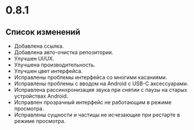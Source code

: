# 0.8.1

## Список изменений

- Добавлена ссылка.
- Добавлена авто-очистка репозитории.
- Улучшен UI/UX.
- Улучшена производительность.
- Улучшен цвет интерфейса.
- Исправлены проблемы интерфейса со многими касаниями.
- Исправлены проблемы с вводом на Android с USB-C аксессуарами.
- Исправлена ​​рассинхронизация звука при снятии с паузы на старых устройствах Android.
- Исправлен прозрачный интерфейс не работающим в режиме просмотра.
- Исправлены сущности и частицы не исчезающие при рестарте в режиме просмотра.
